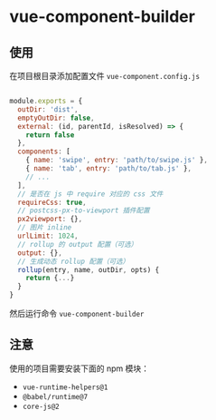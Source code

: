 # vue-component-builder


## 使用

在项目根目录添加配置文件 `vue-component.config.js`

```js

module.exports = {
  outDir: 'dist',
  emptyOutDir: false,
  external: (id, parentId, isResolved) => {
    return false
  },
  components: [
    { name: 'swipe', entry: 'path/to/swipe.js' },
    { name: 'tab', entry: 'path/to/tab.js' },
    // ...
  ],
  // 是否在 js 中 require 对应的 css 文件
  requireCss: true,
  // postcss-px-to-viewport 插件配置
  px2viewport: {},
  // 图片 inline
  urlLimit: 1024,
  // rollup 的 output 配置（可选）
  output: {},
  // 生成动态 rollup 配置（可选）
  rollup(entry, name, outDir, opts) {
    return {...}
  }
}

```

然后运行命令 `vue-component-builder`


## 注意

使用的项目需要安装下面的 npm 模块：

* `vue-runtime-helpers@1`
* `@babel/runtime@7`
* `core-js@2`
